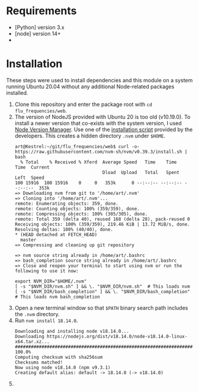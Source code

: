 # Requirements
* [Python] version 3.x
* [node] version 14+
* 

# Installation
These steps were used to install dependencies and this module on a system running Ubuntu 20.04 without any additional Node-related packages installed.
1. Clone this repository and enter the package root with `cd flu_frequencies/web`.
2. The version of NodeJS provided with Ubuntu 20 is too old (v10.19.0).  To install a newer version that co-exists with the system version, I used [Node Version Manager](https://github.com/nvm-sh/nvm).  Use one of the [installation script](https://github.com/nvm-sh/nvm#install--update-script) provided by the developers.  This creates a hidden directory `.nvm` under `$HOME`.
   ```console
   art@Kestrel:~/git/flu_frequencies/web$ curl -o- https://raw.githubusercontent.com/nvm-sh/nvm/v0.39.3/install.sh | bash
     % Total    % Received % Xferd  Average Speed   Time    Time     Time  Current
                                    Dload  Upload   Total   Spent    Left  Speed
   100 15916  100 15916    0     0   353k      0 --:--:-- --:--:-- --:--:--  353k
   => Downloading nvm from git to '/home/art/.nvm'
   => Cloning into '/home/art/.nvm'...
   remote: Enumerating objects: 359, done.
   remote: Counting objects: 100% (359/359), done.
   remote: Compressing objects: 100% (305/305), done.
   remote: Total 359 (delta 40), reused 168 (delta 28), pack-reused 0
   Receiving objects: 100% (359/359), 219.46 KiB | 13.72 MiB/s, done.
   Resolving deltas: 100% (40/40), done.
   * (HEAD detached at FETCH_HEAD)
     master
   => Compressing and cleaning up git repository
   
   => nvm source string already in /home/art/.bashrc
   => bash_completion source string already in /home/art/.bashrc
   => Close and reopen your terminal to start using nvm or run the following to use it now:
   
   export NVM_DIR="$HOME/.nvm"
   [ -s "$NVM_DIR/nvm.sh" ] && \. "$NVM_DIR/nvm.sh"  # This loads nvm
   [ -s "$NVM_DIR/bash_completion" ] && \. "$NVM_DIR/bash_completion"  # This loads nvm bash_completion
   ```
3. Open a new terminal window so that `$PATH` binary search path includes the `.nvm` directory.
4. Run `nvm install 18.14.0`.
   ```console
   Downloading and installing node v18.14.0...
   Downloading https://nodejs.org/dist/v18.14.0/node-v18.14.0-linux-x64.tar.xz...
   ###################################################################################### 100.0%
   Computing checksum with sha256sum
   Checksums matched!
   Now using node v18.14.0 (npm v9.3.1)
   Creating default alias: default -> 18.14.0 (-> v18.14.0)
   ```
5. 
